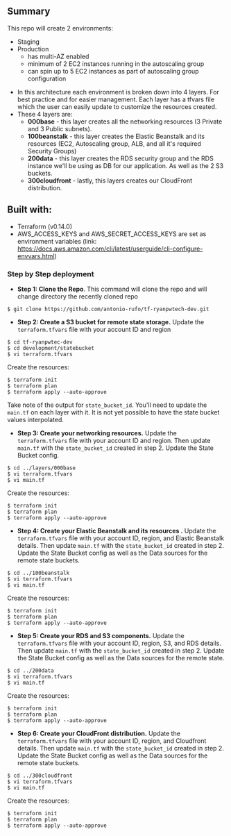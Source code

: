 ## Summary

This repo will create 2 environments:
  - Staging
  - Production
    * has multi-AZ enabled
    * minimum of 2 EC2 instances running in the autoscaling group
    * can spin up to 5 EC2 instances as part of autoscaling group configuration

* In this architecture each environment is broken down into 4 layers. For best practice and for easier management. Each layer has a tfvars file which the user can easily update to customize the resources created.
* These 4 layers are:
    * **000base** - this layer creates all the networking resources (3 Private and 3 Public subnets).
    * **100beanstalk** - this layer creates the Elastic Beanstalk and its resources (EC2, Autoscaling group, ALB, and all it's required Security Groups)
    * **200data** - this layer creates the RDS security group and the RDS instance we'll be using as DB for our application. As well as the 2 S3 buckets.
    * **300cloudfront** - lastly, this layers creates our CloudFront distribution.

## Built with:

* Terraform (v0.14.0)
* AWS_ACCESS_KEYS and AWS_SECRET_ACCESS_KEYS are set as environment variables (link: https://docs.aws.amazon.com/cli/latest/userguide/cli-configure-envvars.html)

### Step by Step deployment
* **Step 1: Clone the Repo**. This command will clone the repo and will change directory the recently cloned repo
```shell script
$ git clone https://github.com/antonio-rufo/tf-ryanpwtech-dev.git
```


* **Step 2: Create a S3 bucket for remote state storage.** Update the `terraform.tfvars` file with your account ID and region
```shell script
$ cd tf-ryanpwtec-dev
$ cd development/statebucket
$ vi terraform.tfvars
```
Create the resources:
```shell script
$ terraform init
$ terraform plan
$ terraform apply --auto-approve
```
Take note of the output for `state_bucket_id`. You'll need to update the `main.tf` on each layer with it. It is not yet possible to have the state bucket values interpolated.  


* **Step 3: Create your networking resources.** Update the `terraform.tfvars` file with your account ID and region. Then update `main.tf` with the `state_bucket_id` created in step 2. Update the State Bucket config.
```shell script
$ cd ../layers/000base
$ vi terraform.tfvars
$ vi main.tf
```
Create the resources:
```shell script
$ terraform init
$ terraform plan
$ terraform apply --auto-approve
```

* **Step 4: Create your Elastic Beanstalk and its resources .** Update the `terraform.tfvars` file with your account ID, region, and Elastic Beanstalk details. Then update `main.tf` with the `state_bucket_id` created in step 2. Update the State Bucket config as well as the Data sources for the remote state buckets.
```shell script
$ cd ../100beanstalk
$ vi terraform.tfvars
$ vi main.tf
```
Create the resources:
```shell script
$ terraform init
$ terraform plan
$ terraform apply --auto-approve
```

* **Step 5: Create your RDS and S3 components.** Update the `terraform.tfvars` file with your account ID, region, S3, and RDS details. Then update `main.tf` with the `state_bucket_id` created in step 2. Update the State Bucket config as well as the Data sources for the remote state.
```shell script
$ cd ../200data
$ vi terraform.tfvars
$ vi main.tf
```
Create the resources:
```shell script
$ terraform init
$ terraform plan
$ terraform apply --auto-approve
```

* **Step 6: Create your CloudFront distribution.** Update the `terraform.tfvars` file with your account ID, region, and Cloudfront details. Then update `main.tf` with the `state_bucket_id` created in step 2. Update the State Bucket config as well as the Data sources for the remote state buckets.
```shell script
$ cd ../300cloudfront
$ vi terraform.tfvars
$ vi main.tf
```
Create the resources:
```shell script
$ terraform init
$ terraform plan
$ terraform apply --auto-approve
```
